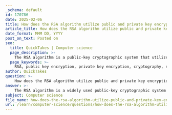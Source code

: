 ```yaml
---
_schema: default
id: 170786
date: 2025-02-06
title: How does the RSA algorithm utilize public and private key encryption?
article_title: How does the RSA algorithm utilize public and private key encryption?
date_format: MMM DD, YYYY
post_on_text: Posted on
seo:
  title: QuickTakes | Computer science
  page_description: >-
    The RSA algorithm is a public-key cryptographic system that utilizes public and private key encryption for secure data transmission, relying on the properties of prime numbers and modular arithmetic.
  page_keywords: >-
    RSA, public key encryption, private key encryption, cryptography, number theory, prime numbers, modular arithmetic, key generation, public key, private key, encryption process, decryption process, security, asymmetric key system
author: QuickTakes
question: >-
    How does the RSA algorithm utilize public and private key encryption?
answer: >-
    The RSA algorithm is a widely used public-key cryptographic system that facilitates secure data transmission. It operates on the principles of number theory, particularly the properties of prime numbers and modular arithmetic. Here’s a detailed explanation of how RSA utilizes public and private key encryption:\n\n### Key Generation\n1. **Select Two Large Prime Numbers**: Choose two distinct large prime numbers, denoted as $ p $ and $ q $.\n2. **Compute $ n $**: Calculate $ n $ as the product of these two primes:\n   $$\n   n = p \times q\n   $$\n   The value $ n $ is used as part of both the public and private keys.\n3. **Calculate the Totient**: Compute the totient \( \phi(n) \):\n   $$\n   \phi(n) = (p-1)(q-1)\n   $$\n4. **Choose Public Exponent $ e $**: Select an integer $ e $ such that \( 1 < e < \phi(n) \) and $ e $ is coprime to \( \phi(n) \). Common choices for $ e $ include 3, 17, or 65537.\n5. **Determine Private Exponent $ d $**: Calculate $ d $ as the modular multiplicative inverse of $ e $ modulo \( \phi(n) \):\n   $$\n   d \equiv e^{-1} \mod \phi(n)\n   $$\n\n### Key Pair\n- **Public Key**: The public key consists of the pair \( (n, e) \). This key can be shared openly and is used for encryption.\n- **Private Key**: The private key consists of \( (n, d) \). This key must be kept secret and is used for decryption.\n\n### Encryption Process\nTo encrypt a message $ m $ (where $ m $ is an integer such that $ 0 \leq m < n $), the sender computes the ciphertext $ c $ using the recipient's public key:\n$$\nc \equiv m^e \mod n\n$$\n\n### Decryption Process\nTo decrypt the ciphertext $ c $, the recipient uses their private key:\n$$\nm \equiv c^d \mod n\n$$\n\n### Security Basis\nThe security of the RSA algorithm relies on the difficulty of factoring the product of two large prime numbers. While it is easy to multiply two primes to get $ n $, it is computationally challenging to reverse this process (i.e., to factor $ n $ back into $ p $ and $ q $ when $ n $ is large enough).\n\n### Summary\nIn summary, the RSA algorithm employs a public key for encryption, which can be shared with anyone, and a private key for decryption, which is kept secret. This asymmetric key system allows secure communication without the need for a shared secret key, addressing the key distribution problem inherent in symmetric encryption methods.
subject: Computer science
file_name: how-does-the-rsa-algorithm-utilize-public-and-private-key-encryption.md
url: /learn/computer-science/questions/how-does-the-rsa-algorithm-utilize-public-and-private-key-encryption
---
```


&nbsp;